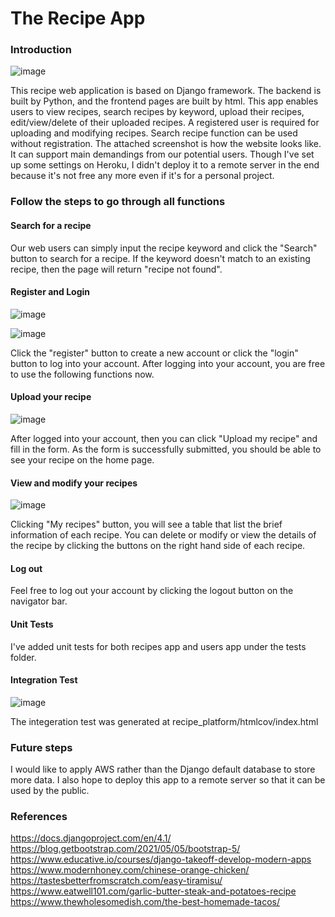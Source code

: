 # The Recipe App

### Introduction
![image](https://user-images.githubusercontent.com/31623888/226194939-7b2bc815-02ce-4ad4-b77e-396e23713403.png)

This recipe web application is based on Django framework. The backend is built by Python, and the frontend pages are built by html. This app enables users to view recipes, search recipes by keyword, upload their recipes, edit/view/delete of their uploaded recipes. A registered user is required for uploading and modifying recipes. Search recipe function can be used without registration. The attached screenshot is how the website looks like. It can support main demandings from our potential users. Though I've set up some settings on Heroku, I didn't deploy it to a remote server in the end because it's not free any more even if it's for a personal project.

### Follow the steps to go through all functions
#### Search for a recipe
Our web users can simply input the recipe keyword and click the "Search" button to search for a recipe. If the keyword doesn't match to an existing recipe, then the page will return "recipe not found". 

#### Register and Login
![image](https://user-images.githubusercontent.com/31623888/226204203-a70f4199-ee54-4c85-a9f5-92126cf8b838.png)

![image](https://user-images.githubusercontent.com/31623888/226204235-fab2516e-50ca-43cb-a0ec-a96b8cd88cb4.png)

Click the "register" button to create a new account or click the "login" button to log into your account. After logging into your account, you are free to use the following functions now.

#### Upload your recipe
![image](https://user-images.githubusercontent.com/31623888/226201062-92584f7d-9468-47a8-8526-ada7fd5b7826.png)

After logged into your account, then you can click "Upload my recipe" and fill in the form. As the form is successfully submitted, you should be able to see your recipe on the home page. 

#### View and modify your recipes
![image](https://user-images.githubusercontent.com/31623888/226201039-6a65ae9e-779c-42dd-9a07-0884ea6b26fd.png)

Clicking "My recipes" button, you will see a table that list the brief information of each recipe. You can delete or modify or view the details of the recipe by clicking the buttons on the right hand side of each recipe. 

#### Log out
Feel free to log out your account by clicking the logout button on the navigator bar.

#### Unit Tests
I've added unit tests for both recipes app and users app under the tests folder.

#### Integration Test

![image](https://user-images.githubusercontent.com/31623888/226202500-466b6456-9aab-4c0e-9c45-7b6e53d80357.png)

The integeration test was generated at recipe_platform/htmlcov/index.html

### Future steps
I would like to apply AWS rather than the Django default database to store more data. I also hope to deploy this app to a remote server so that it can be used by the public.

### References
https://docs.djangoproject.com/en/4.1/
https://blog.getbootstrap.com/2021/05/05/bootstrap-5/
https://www.educative.io/courses/django-takeoff-develop-modern-apps
https://www.modernhoney.com/chinese-orange-chicken/
https://tastesbetterfromscratch.com/easy-tiramisu/
https://www.eatwell101.com/garlic-butter-steak-and-potatoes-recipe
https://www.thewholesomedish.com/the-best-homemade-tacos/

